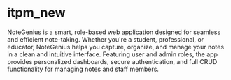 # itpm_new

NoteGenius is a smart, role-based web application designed for seamless and efficient note-taking. Whether you're a student, professional, or educator, NoteGenius helps you capture, organize, and manage your notes in a clean and intuitive interface. Featuring user and admin roles, the app provides personalized dashboards, secure authentication, and full CRUD functionality for managing notes and staff members.
